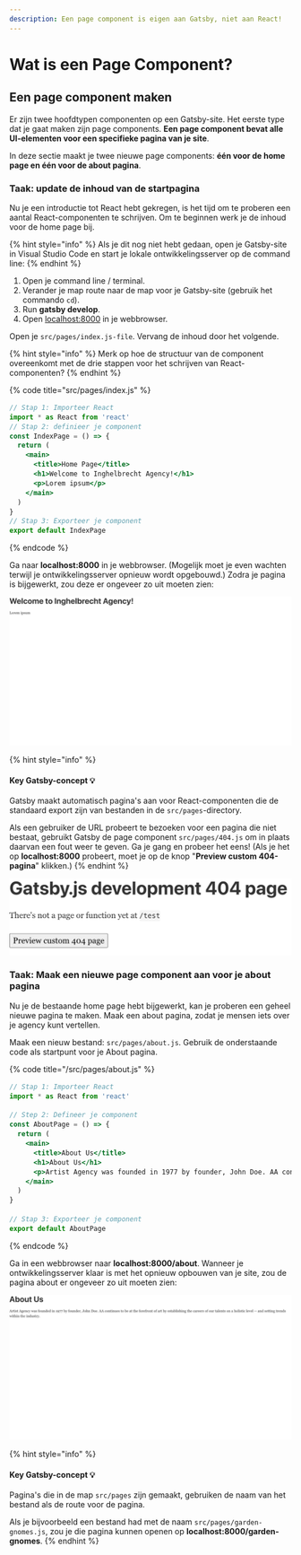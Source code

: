 ```yaml
---
description: Een page component is eigen aan Gatsby, niet aan React!
---
```


# Wat is een Page Component?

## Een page component maken

Er zijn twee hoofdtypen componenten op een Gatsby-site. Het eerste type dat je gaat maken zijn page components. **Een page component bevat alle UI-elementen voor een specifieke pagina van je site**.

In deze sectie maakt je twee nieuwe page components: **één voor de home page en één voor de about pagina**.

### Taak: update de inhoud van de startpagina

Nu je een introductie tot React hebt gekregen, is het tijd om te proberen een aantal React-componenten te schrijven. Om te beginnen werk je de inhoud voor de home page bij.

{% hint style="info" %}
Als je dit nog niet hebt gedaan, open je Gatsby-site in Visual Studio Code en start je lokale ontwikkelingsserver op de command line:
{% endhint %}

1. Open je command line / terminal. 
2. Verander je map route naar de map voor je Gatsby-site (gebruik het commando `cd`). 
3. Run **gatsby develop**. 
4. Open [localhost:8000](http://localhost:8000) in je webbrowser.

Open je `src/pages/index.js-file`. Vervang de inhoud door het volgende.

{% hint style="info" %}
Merk op hoe de structuur van de component overeenkomt met de drie stappen voor het schrijven van React-componenten?
{% endhint %}

{% code title="src/pages/index.js" %}
```jsx
// Stap 1: Importeer React
import * as React from 'react'
// Stap 2: definieer je component
const IndexPage = () => {
  return (
    <main>
      <title>Home Page</title>
      <h1>Welcome to Inghelbrecht Agency!</h1>
      <p>Lorem ipsum</p>
    </main>
  )
}
// Stap 3: Exporteer je component
export default IndexPage
```
{% endcode %}

Ga naar **localhost:8000** in je webbrowser. (Mogelijk moet je even wachten terwijl je ontwikkelingsserver opnieuw wordt opgebouwd.) Zodra je pagina is bijgewerkt, zou deze er ongeveer zo uit moeten zien:

![home page Inghelbrecht Agency](<../../.gitbook/assets/image (156).png>)

{% hint style="info" %}
#### Key Gatsby-concept 💡

Gatsby maakt automatisch pagina's aan voor React-componenten die de standaard export zijn van bestanden in de `src/pages`-directory.

Als een gebruiker de URL probeert te bezoeken voor een pagina die niet bestaat, gebruikt Gatsby de page component `src/pages/404.js` om in plaats daarvan een fout weer te geven. Ga je gang en probeer het eens! (Als je het op **localhost:8000** probeert, moet je op de knop "**Preview custom 404-pagina**" klikken.)
{% endhint %}

![](<../../.gitbook/assets/image (151).png>)

### Taak: Maak een nieuwe page component aan voor je about pagina

Nu je de bestaande home page hebt bijgewerkt, kan je proberen een geheel nieuwe pagina te maken. Maak een about pagina, zodat je mensen iets over je agency kunt vertellen.

Maak een nieuw bestand: `src/pages/about.js`. Gebruik de onderstaande code als startpunt voor je About pagina.

{% code title="/src/pages/about.js" %}
```jsx
// Stap 1: Importeer React
import * as React from 'react'

// Step 2: Defineer je component
const AboutPage = () => {
  return (
    <main>
      <title>About Us</title>
      <h1>About Us</h1>
      <p>Artist Agency was founded in 1977 by founder, John Doe. AA continues to be at the forefront of art by establishing the careers of our talents on a holistic level -- and setting trends within the industry. </p>
    </main>
  )
}

// Stap 3: Exporteer je component
export default AboutPage
```
{% endcode %}

Ga in een webbrowser naar **localhost:8000/about**. Wanneer je ontwikkelingsserver klaar is met het opnieuw opbouwen van je site, zou de pagina about er ongeveer zo uit moeten zien:

![About us page Inghelbrecht Agency](<../../.gitbook/assets/image (26).png>)

{% hint style="info" %}
#### Key Gatsby-concept 💡

Pagina's die in de map `src/pages` zijn gemaakt, gebruiken de naam van het bestand als de route voor de pagina.

Als je bijvoorbeeld een bestand had met de naam `src/pages/garden-gnomes.js`, zou je die pagina kunnen openen op **localhost:8000/garden-gnomes**.
{% endhint %}
